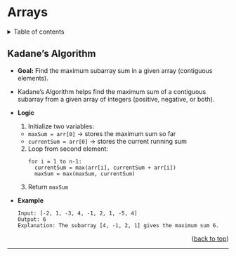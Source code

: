 <div id="top"></div>

# Arrays

<details>

<summary>Table of contents</summary>

- [Kadane’s Algorithm](#kadanes-algorithm)

</details>

## Kadane’s Algorithm

- **Goal:** Find the maximum subarray sum in a given array (contiguous elements).
- Kadane’s Algorithm helps find the maximum sum of a contiguous subarray from a given array of integers (positive, negative, or both).

- **Logic**
  1) Initialize two variables:
    - ```maxSum = arr[0]``` → stores the maximum sum so far
    - ```currentSum = arr[0]``` → stores the current running sum

  2) Loop from second element:
      ```
      for i = 1 to n-1:
        currentSum = max(arr[i], currentSum + arr[i])
        maxSum = max(maxSum, currentSum)
      ```
  3) Return ```maxSum```

- **Example**
    ```
    Input: [-2, 1, -3, 4, -1, 2, 1, -5, 4]  
    Output: 6  
    Explanation: The subarray [4, -1, 2, 1] gives the maximum sum 6.
    ```

<p align="right">(<a href="#top">back to top</a>)</p>

<hr/>
